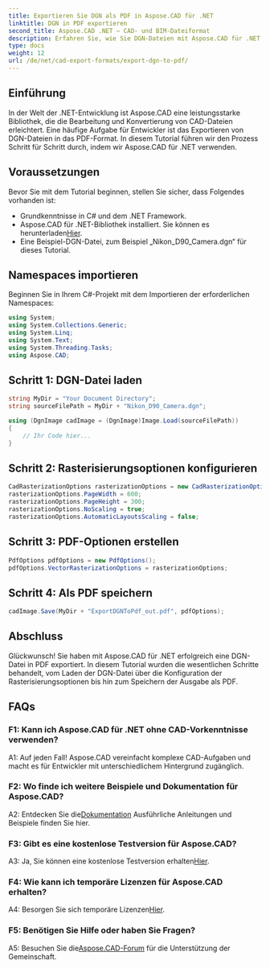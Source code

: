 ```yaml
---
title: Exportieren Sie DGN als PDF in Aspose.CAD für .NET
linktitle: DGN in PDF exportieren
second_title: Aspose.CAD .NET – CAD- und BIM-Dateiformat
description: Erfahren Sie, wie Sie DGN-Dateien mit Aspose.CAD für .NET mühelos in PDF exportieren. Eine Schritt-für-Schritt-Anleitung für die nahtlose Bearbeitung von CAD-Dateien.
type: docs
weight: 12
url: /de/net/cad-export-formats/export-dgn-to-pdf/
---
```

## Einführung

In der Welt der .NET-Entwicklung ist Aspose.CAD eine leistungsstarke Bibliothek, die die Bearbeitung und Konvertierung von CAD-Dateien erleichtert. Eine häufige Aufgabe für Entwickler ist das Exportieren von DGN-Dateien in das PDF-Format. In diesem Tutorial führen wir den Prozess Schritt für Schritt durch, indem wir Aspose.CAD für .NET verwenden.

## Voraussetzungen

Bevor Sie mit dem Tutorial beginnen, stellen Sie sicher, dass Folgendes vorhanden ist:

- Grundkenntnisse in C# und dem .NET Framework.
-  Aspose.CAD für .NET-Bibliothek installiert. Sie können es herunterladen[Hier](https://releases.aspose.com/cad/net/).
- Eine Beispiel-DGN-Datei, zum Beispiel „Nikon_D90_Camera.dgn“ für dieses Tutorial.

## Namespaces importieren

Beginnen Sie in Ihrem C#-Projekt mit dem Importieren der erforderlichen Namespaces:

```csharp
using System;
using System.Collections.Generic;
using System.Linq;
using System.Text;
using System.Threading.Tasks;
using Aspose.CAD;
```

## Schritt 1: DGN-Datei laden

```csharp
string MyDir = "Your Document Directory";
string sourceFilePath = MyDir + "Nikon_D90_Camera.dgn";

using (DgnImage cadImage = (DgnImage)Image.Load(sourceFilePath))
{
    // Ihr Code hier...
}
```

## Schritt 2: Rasterisierungsoptionen konfigurieren

```csharp
CadRasterizationOptions rasterizationOptions = new CadRasterizationOptions();
rasterizationOptions.PageWidth = 600;
rasterizationOptions.PageHeight = 300;
rasterizationOptions.NoScaling = true;
rasterizationOptions.AutomaticLayoutsScaling = false;
```

## Schritt 3: PDF-Optionen erstellen

```csharp
PdfOptions pdfOptions = new PdfOptions();
pdfOptions.VectorRasterizationOptions = rasterizationOptions;
```

## Schritt 4: Als PDF speichern

```csharp
cadImage.Save(MyDir + "ExportDGNToPdf_out.pdf", pdfOptions);
```

## Abschluss

Glückwunsch! Sie haben mit Aspose.CAD für .NET erfolgreich eine DGN-Datei in PDF exportiert. In diesem Tutorial wurden die wesentlichen Schritte behandelt, vom Laden der DGN-Datei über die Konfiguration der Rasterisierungsoptionen bis hin zum Speichern der Ausgabe als PDF.

## FAQs

### F1: Kann ich Aspose.CAD für .NET ohne CAD-Vorkenntnisse verwenden?

A1: Auf jeden Fall! Aspose.CAD vereinfacht komplexe CAD-Aufgaben und macht es für Entwickler mit unterschiedlichem Hintergrund zugänglich.

### F2: Wo finde ich weitere Beispiele und Dokumentation für Aspose.CAD?

 A2: Entdecken Sie die[Dokumentation](https://reference.aspose.com/cad/net/) Ausführliche Anleitungen und Beispiele finden Sie hier.

### F3: Gibt es eine kostenlose Testversion für Aspose.CAD?

A3: Ja, Sie können eine kostenlose Testversion erhalten[Hier](https://releases.aspose.com/).

### F4: Wie kann ich temporäre Lizenzen für Aspose.CAD erhalten?

 A4: Besorgen Sie sich temporäre Lizenzen[Hier](https://purchase.aspose.com/temporary-license/).

### F5: Benötigen Sie Hilfe oder haben Sie Fragen?

A5: Besuchen Sie die[Aspose.CAD-Forum](https://forum.aspose.com/c/cad/19) für die Unterstützung der Gemeinschaft.
